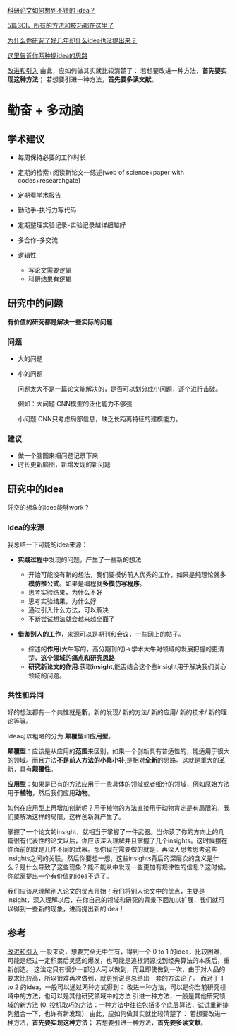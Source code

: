 [科研论文如何想到不错的 idea？](https://www.zhihu.com/question/300967426/answer/1535173805?utm_source=com.yinxiang&utm_medium=social&utm_oi=824054350027554816)

[5篇SCI，所有的方法和技巧都在这里了](https://zhuanlan.zhihu.com/p/104677391?utm_source=com.yinxiang&utm_medium=social&utm_oi=824054350027554816)

[为什么你研究了好几年却什么idea也没提出来？](https://mp.weixin.qq.com/s?__biz=MzkzOTI1NzYxMw==&mid=2247483960&idx=3&sn=25124f429e074a5a03f6920d99c99352&chksm=c2f2f85af585714c9b93c4f956ef654d7da61f1aa1a2253e738b2e5f22270281590250151ae5&scene=178&cur_album_id=1919272522957537288#rd)

[这里告诉你两种提idea的思路](https://mp.weixin.qq.com/s?__biz=MzkzOTI1NzYxMw==&mid=2247484094&idx=1&sn=432866ab709188bc7ed0902be3a18a62&chksm=c2f2f8dcf58571ca0cb26e7f56b2f6b0d6c935dca7d5dc227df72f04d0bce65d19ee53ba0a6b&scene=21#wechat_redirect)

[改进和引入](https://www.zhihu.com/question/300967426/answer/527363247)
由此，应如何做其实就比较清楚了：
若想要改进一种方法，**首先要实现这种方法**；
若想要引进一种方法，**首先要多读文献**。

# 勤奋 + 多动脑

## 学术建议
- 每周保持必要的工作时长
- 定期的检索+阅读新论文—综述(web of science+paper with codes+researchgate)
- 定期看学术报告
- 勤动手-执行力写代码
- 定期整理实验记录-实验记录越详细越好
- 多合作-多交流


- 逻辑性
  - 写论文需要逻辑
  - 科研结果有逻辑

## 研究中的问题
**有价值的研究都是解决一些实际的问题** 

###  问题
- 大的问题
- 小的问题
  
  问题太大不是一篇论文能解决的，是否可以划分成小问题，逐个进行击破。
  
  例如：大问题 CNN模型的泛化能力不够强
        
    小问题 CNN只考虑局部信息，缺乏长距离特征的建模能力。
### 建议
- 做一个脑图来把问题记录下来
- 时长更新脑图，新增发现的新问题

## 研究中的Idea

凭空的想象的idea能够work？
### Idea的来源
我总结一下可能的idea来源：

- **实践过程**中发现的问题，产生了一些新的想法
  - 开始可能没有新的想法，我们要模仿前人优秀的工作，如果是纯理论就多**模仿推公式**。如果是编程就**多模仿写程序**。
  - 思考实验结果，为什么不好
  - 思考实验结果，为什么好
  - 通过引入什么方法，可以解决
  - 不断尝试想法就会越来越全面了

- **借鉴别人的工作**，来源可以是期刊和会议，一些网上的帖子。
  - 综述的**作用**(大牛写的，高分期刊的)->学术大牛对领域的发展把握的更清楚，**这个领域的痛点和研究思路**
  - **研究新论文的作用**:获取**insight**,能否结合这个些insight用于解决我们关心领域的问题。

### 共性和异同
好的想法都有一个共性就是**新**，新的发现/ 新的方法/ 新的应用/ 新的技术/ 新的理论等等。

Idea可以粗略的分为 **颠覆型**和**应用型**。

**颠覆型**：应该是从应用的**范围**来区别，如果一个创新具有普适性的，能适用于很大的领域。而且方法**不是前人方法的小修小补**,是相对**全新**的思路。这就是重大的革新，具有**颠覆性**。

**应用型**：如果是已有的方法应用于一些具体的领域或者细分的领域，例如原始方法用于**植物**，然后我们应用**动物**。

如何在应用型上再增加创新呢？用于植物的方法直接用于动物肯定是有局限的，我们要解决这样的局限，这样创新就产生了。



掌握了一个论文的insight，就相当于掌握了一件武器。当你读了你的方向上的几篇很有代表性的论文以后，你应该深入理解并且掌握了几个insights。这时候摆在你面前的就是几件不同的武器。那你现在需要做的就是，再深入思考思考这些insights之间的关联。然后你要想一想，这些insights背后的深层次的含义是什么？是什么导致了这些现象？能不能从中发现一些更加有规律性的信息？这时候，你就离提出一个有价值的idea不远了。

我们应该从理解别人论文的优点开始！我们将别人论文中的优点，主要是insight，深入理解以后，在你自己的领域和研究的背景下面加以扩展，我们就可以得到一些新的现象，进而提出新的idea！
## 参考
[改进和引入](https://www.zhihu.com/question/300967426/answer/527363247)
一般来说，想要完全无中生有，得到一个 0 to 1 的idea，比较困难，可能是经过一定积累后灵感的爆发，也可能是追根溯源找到经典算法的本质后，重新创造。
这注定只有很少一部分人可以做到，而且即使做到一次，由于对人品的要求比较高，所以很难再次做到，就更别说是总结出一套的方法论了。
而对于 1 to 2 的idea，一般可以通过两种方式得到：
改进一种方法，可以是你当前研究领域中的方法，也可以是其他研究领域中的方法
引进一种方法，一般是其他研究领域的新方法
(0. 投机取巧的方法：一种方法中往往包括多个底层算法，试试重新排列组合一下，也许有新发现）
由此，应如何做其实就比较清楚了：
若想要改进一种方法，**首先要实现这种方法**；
若想要引进一种方法，**首先要多读文献**。

